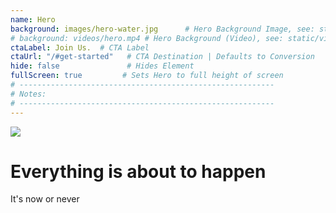 ```yaml
---
name: Hero
background: images/hero-water.jpg      # Hero Background Image, see: static/images/hero.jpg
# background: videos/hero.mp4 # Hero Background (Video), see: static/videos/hero.mp4
ctaLabel: Join Us.  # CTA Label
ctaUrl: "/#get-started"   # CTA Destination | Defaults to Conversion
hide: false               # Hides Element
fullScreen: true         # Sets Hero to full height of screen
# ---------------------------------------------------------
# Notes:
# ---------------------------------------------------------
---
```


<img src="images/logo.svg"/>

# Everything is about to happen

It's now or never
